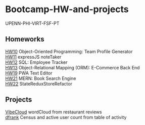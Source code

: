 # Bootcamp-HW-and-projects
UPENN-PHI-VIRT-FSF-PT


## Homeworks
[HW10](https://github.com/DSpenn/HW10-Team-Profile-Generator) Object-Oriented Programming: Team Profile Generator <br>
[HW11](https://github.com/DSpenn/HW11-Note-Taker) expressJS noteTaker <br>
[HW12](https://github.com/DSpenn/HW12-Employee-Tracker-CMS) SQL: Employee Tracker <br>
[HW13](https://github.com/DSpenn/HW13_eCommerce) Object-Relational Mapping (ORM): E-Commerce Back End <br>
[HW19](https://github.com/DSpenn/PWAHW) PWA Text Editor<br>
[HW21](https://github.com/DSpenn/MERN-BSE) MERN: Book Search Engine <br>
[HW22](https://github.com/DSpenn/StateReduxStoreRefactor) StateReduxStoreRefactor <br>


## Projects
[VibeCloud](https://github.com/DSpenn/Project1) wordCloud from restaurant reviews<br>
[dfrank](https://github.com/DSpenn/dfrank) Census and active user count from table of activity  <br>
